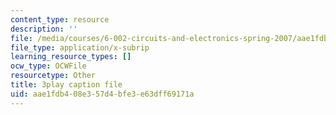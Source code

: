 ```yaml
---
content_type: resource
description: ''
file: /media/courses/6-002-circuits-and-electronics-spring-2007/aae1fdb408e357d4bfe3e63dff69171a_dyxcCoUgETU.vtt
file_type: application/x-subrip
learning_resource_types: []
ocw_type: OCWFile
resourcetype: Other
title: 3play caption file
uid: aae1fdb4-08e3-57d4-bfe3-e63dff69171a
---
```

